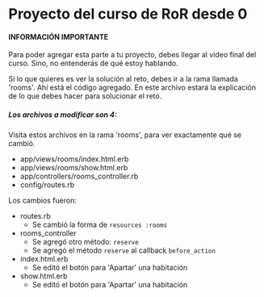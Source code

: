 # Proyecto del curso de RoR desde 0

#### INFORMACIÓN IMPORTANTE

Para poder agregar esta parte a tu proyecto, debes llegar al video final del curso. Sino, no entenderás de qué estoy hablando.

Si lo que quieres es ver la solución al reto, debes ir a la rama llamada 'rooms'. Ahí está el código agregado.
En este archivo estará la explicación de lo que debes hacer para solucionar el reto.

##### Los archivos a modificar son 4:
Visita estos archivos en la rama 'rooms', para ver exactamente qué se cambió. 

- app/views/rooms/index.html.erb
- app/views/rooms/show.html.erb
- app/controllers/rooms_controller.rb
- config/routes.rb


Los cambios fueron:

- routes.rb
  - Se cambió la forma de `resources :rooms`
- rooms_controller
  - Se agregó otro método: `reserve`
  - Se agregó el método `reserve` al callback `before_action`
- index.html.erb
  - Se editó el botón para 'Apartar' una habitación
- show.html.erb
  - Se editó el botón para 'Apartar' una habitación
